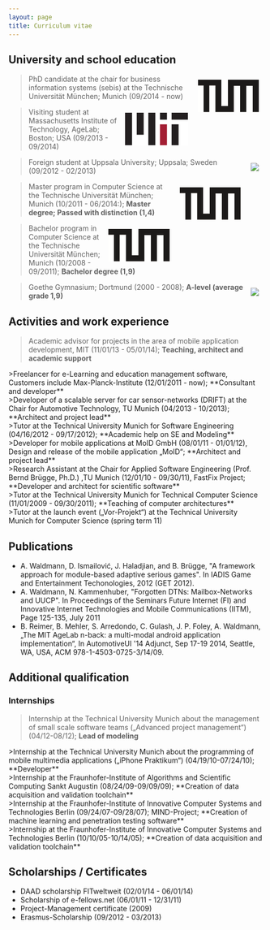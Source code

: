 ```yaml
---
layout: page
title: Curriculum vitae
---
```


## University and school education

<img src="/public/TUMLogo_oZ_Vollfl_schwarz_CMYK.png" style="float:right;padding:10px; height: 4rem"></img>
> PhD candidate at the chair for business information systems (sebis) at the Technische Universität München; Munich (09/2014 - now)

<img src="/public/mit_black_red.png" style="float:right;padding:10px; height: 4rem"></img>
> Visiting student at Massachusetts Institute of Technology, AgeLab; Boston; USA (09/2013 - 09/2014)

<img src="/public/?.png" style="float:right;padding:10px; height: 4rem"></img>
>Foreign student at Uppsala University; Uppsala;  Sweden (09/2012 - 02/2013)

<img src="/public/TUMLogo_oZ_Vollfl_schwarz_CMYK.png" style="float:right;padding:10px;height: 4rem"></img>
> Master program in Computer Science at the Technische Universität München; Munich (10/2011 - 06/2014:); **Master degree; Passed with distinction (1,4)**

<img src="/public/TUMLogo_oZ_Vollfl_schwarz_CMYK.png" style="float:right;padding:10px;height: 4rem"></img>
>Bachelor program in Computer Science at the Technische Universität München; Munich (10/2008 - 09/2011); **Bachelor degree (1,9)**

<img src="/public/?.png" style="float:right;padding:10px;height: 4rem"></img>
>Goethe Gymnasium; Dortmund (2000 - 2008); **A-level (average grade 1,9)**

## Activities and work experience

>Academic advisor for projects in the area of mobile application development, MIT (11/01/13 - 05/01/14); **Teaching, architect and academic support**

<div style="visibility:hidden"></div>
>Freelancer for e-Learning and education management software, Customers include Max-Planck-Institute (12/01/2011 - now); **Consultant and developer**

<div style="visibility:hidden"></div>
>Developer of a scalable server for car sensor-networks (DRIFT) at the Chair for Automotive Technology, TU Munich (04/2013 - 10/2013); **Architect and project lead**

<div style="visibility:hidden"></div>
>Tutor at the Technical University Munich for Software Engineering (04/16/2012 - 09/17/2012); **Academic help on SE and Modeling**

<div style="visibility:hidden"></div>
>Developer for mobile applications at MoID GmbH (08/01/11 - 01/01/12), Design and release of the mobile application „MoID“; **Architect and project lead**

<div style="visibility:hidden"></div>
>Research Assistant at the Chair for Applied Software Engineering (Prof. Bernd Brügge, Ph.D.) ,TU Munich (12/01/10 - 09/30/11), FastFix Project; **Developer and architect for scientific software**

<div style="visibility:hidden"></div>
>Tutor at the Technical University Munich for Technical Computer Science (11/01/2009 - 09/30/2011); **Teaching of computer architectures**

<div style="visibility:hidden"></div>
>Tutor at the launch event („Vor-Projekt“) at the Technical University Munich for Computer Science (spring term 11)

## Publications
* A. Waldmann, D. Ismailović, J. Haladjian, and B. Brügge, "A framework approach for module-based adaptive serious games". In IADIS Game and Entertainment Techonologies, 2012 (GET 2012).
* A. Waldmann, N. Kammenhuber, "Forgotten DTNs: Mailbox-Networks and UUCP". In Proceedings of the Seminars Future Internet (FI) and Innovative Internet Technologies and Mobile Communications (IITM), Page 125-135, July 2011
* B. Reimer, B. Mehler, S. Arredondo, C. Gulash, J. P. Foley, A. Waldmann, „The MIT AgeLab n-back: a multi-modal android application implementation“, In AutomotiveUI '14 Adjunct, Sep 17-19 2014, Seattle, WA, USA, ACM 978-1-4503-0725-3/14/09.

## Additional qualification

### Internships
> Internship at the Technical University Munich about the management of small scale software teams („Advanced project management“) (04/12-08/12); **Lead of modeling**

<div style="visibility:hidden"></div>
>Internship at the Technical University Munich about the programming of mobile multimedia applications („iPhone Praktikum“) (04/19/10-07/24/10); **Developer**

<div style="visibility:hidden"></div>
>Internship at the Fraunhofer-Institute of Algorithms and Scientific Computing Sankt Augustin (08/24/09-09/09/09); **Creation of data acquisition and validation toolchain**

<div style="visibility:hidden"></div>
>Internship at the Fraunhofer-Institute of Innovative Computer Systems and Technologies Berlin (09/24/07-09/28/07); MIND-Project; **Creation of machine learning and penetration testing software**

<div style="visibility:hidden"></div>
>Internship at the Fraunhofer-Institute of Innovative Computer Systems and Technologies Berlin (10/10/05-10/14/05); **Creation of data acquisition and validation toolchain**

## Scholarships / Certificates
* DAAD scholarship FITweltweit (02/01/14 - 06/01/14)
* Scholarship of e-fellows.net (06/01/11 - 12/31/11)
* Project-Management certificate (2009)
* Erasmus-Scholarship (09/2012 - 03/2013)
